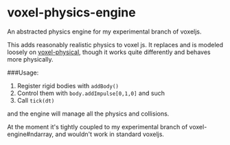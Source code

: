 # voxel-physics-engine
An abstracted physics engine for my experimental branch of voxeljs.

This adds reasonably realistic physics to voxel js.
It replaces and is modeled loosely on 
[voxel-physical](https://github.com/chrisdickinson/voxel-physical),
though it works quite differently and behaves more physically.

###Usage:
 1. Register rigid bodies with `addBody()`
 1. Control them with `body.addImpulse[0,1,0]` and such
 1. Call `tick(dt)`

and the engine will manage all the physics and collisions.

At the moment it's tightly coupled to my experimental branch of
voxel-engine#ndarray, and wouldn't work in standard voxeljs.
